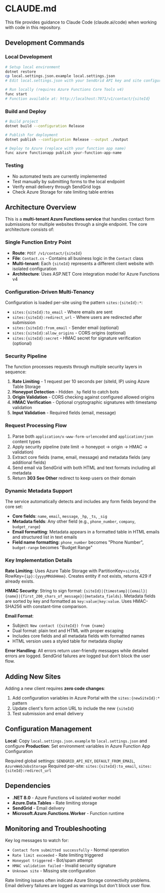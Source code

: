# CLAUDE.md

This file provides guidance to Claude Code (claude.ai/code) when working with code in this repository.

## Development Commands

### Local Development
```bash
# Setup local environment
dotnet restore
cp local.settings.json.example local.settings.json
# Edit local.settings.json with your SendGrid API key and site configurations

# Run locally (requires Azure Functions Core Tools v4)
func start
# Function available at: http://localhost:7071/v1/contact/{siteId}
```

### Build and Deploy
```bash
# Build project
dotnet build --configuration Release

# Publish for deployment
dotnet publish --configuration Release --output ./output

# Deploy to Azure (replace with your function app name)
func azure functionapp publish your-function-app-name
```

### Testing
- No automated tests are currently implemented
- Test manually by submitting forms to the local endpoint
- Verify email delivery through SendGrid logs
- Check Azure Storage for rate limiting table entries

## Architecture Overview

This is a **multi-tenant Azure Functions service** that handles contact form submissions for multiple websites through a single endpoint. The core architecture consists of:

### Single Function Entry Point
- **Route**: `POST /v1/contact/{siteId}` 
- **File**: `Contact.cs` - Contains all business logic in the `Contact` class
- **Multi-tenant**: Each `{siteId}` represents a different client website with isolated configuration
- **Architecture**: Uses ASP.NET Core integration model for Azure Functions v4

### Configuration-Driven Multi-Tenancy
Configuration is loaded per-site using the pattern `sites:{siteId}:*`:
- `sites:{siteId}:to_email` - Where emails are sent
- `sites:{siteId}:redirect_url` - Where users are redirected after submission
- `sites:{siteId}:from_email` - Sender email (optional)
- `sites:{siteId}:allow_origins` - CORS origins (optional)
- `sites:{siteId}:secret` - HMAC secret for signature verification (optional)

### Security Pipeline
The function processes requests through multiple security layers in sequence:
1. **Rate Limiting** - 1 request per 10 seconds per (siteId, IP) using Azure Table Storage
2. **Honeypot Detection** - Hidden `_hp` field to catch bots
3. **Origin Validation** - CORS checking against configured allowed origins
4. **HMAC Verification** - Optional cryptographic signatures with timestamp validation
5. **Input Validation** - Required fields (email, message)

### Request Processing Flow
1. Parse both `application/x-www-form-urlencoded` and `application/json` content types
2. Apply security pipeline (rate limit → honeypot → origin → HMAC → validation)
3. Extract core fields (name, email, message) and metadata fields (any additional fields)
4. Send email via SendGrid with both HTML and text formats including all metadata
5. Return **303 See Other** redirect to keep users on their domain

### Dynamic Metadata Support
The service automatically detects and includes any form fields beyond the core set:
- **Core fields**: `name`, `email`, `message`, `_hp`, `_ts`, `_sig`
- **Metadata fields**: Any other field (e.g., `phone_number`, `company`, `budget_range`)
- **Email formatting**: Metadata appears in a formatted table in HTML emails and structured list in text emails
- **Field name formatting**: `phone_number` becomes "Phone Number", `budget-range` becomes "Budget Range"

### Key Implementation Details

**Rate Limiting**: Uses Azure Table Storage with PartitionKey=`siteId`, RowKey=`{ip}:{yyyyMMddHHmm}`. Creates entity if not exists, returns 429 if already exists.

**HMAC Security**: String to sign format: `{siteId}|{timestamp}|{email}|{name}|{first_200_chars_of_message}|{metadata_fields}`. Metadata fields are sorted by key and formatted as `key:value|key:value`. Uses HMAC-SHA256 with constant-time comparison.

**Email Format**: 
- Subject: `New contact ({siteId}) from {name}`
- Dual format: plain text and HTML with proper escaping
- Includes core fields and all metadata fields with formatted names
- HTML version uses a styled table for metadata display

**Error Handling**: All errors return user-friendly messages while detailed errors are logged. SendGrid failures are logged but don't block the user flow.

## Adding New Sites

Adding a new client requires **zero code changes**:
1. Add configuration variables in Azure Portal with the `sites:{newSiteId}:*` pattern
2. Update client's form action URL to include the new `{siteId}`
3. Test submission and email delivery

## Configuration Management

**Local**: Copy `local.settings.json.example` to `local.settings.json` and configure
**Production**: Set environment variables in Azure Function App Configuration

Required global settings: `SENDGRID_API_KEY`, `DEFAULT_FROM_EMAIL`, `AzureWebJobsStorage`
Required per-site: `sites:{siteId}:to_email`, `sites:{siteId}:redirect_url`

## Dependencies

- **.NET 8.0** - Azure Functions v4 isolated worker model
- **Azure.Data.Tables** - Rate limiting storage
- **SendGrid** - Email delivery
- **Microsoft.Azure.Functions.Worker** - Function runtime

## Monitoring and Troubleshooting

Key log messages to watch for:
- `Contact form submitted successfully` - Normal operation
- `Rate limit exceeded` - Rate limiting triggered  
- `Honeypot triggered` - Bot/spam attempt
- `HMAC validation failed` - Invalid security signature
- `Unknown site` - Missing site configuration

Rate limiting issues often indicate Azure Storage connectivity problems. Email delivery failures are logged as warnings but don't block user flow.